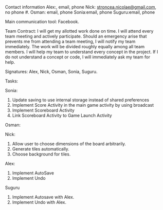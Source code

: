 Contact information
Alex:, email, phone
Nick: stroncea.nicolae@gmail.com, no phone #.
Osman: email, phone
Sonia:email, phone
Suguru:email, phone

Main communication tool: Facebook.

Team Contract:
    I will get my allotted work done on time.
    I will attend every team meeting and actively participate.
    Should an emergency arise that prevents me from attending a team meeting, I will notify my team immediately.
    The work will be divided roughly equally among all team members.
    I will help my team to understand every concept in the project.
    If I do not understand a concept or code, I will immediately ask my team for help.

Signatures: Alex, Nick, Osman, Sonia, Suguru.

Tasks:

Sonia:
1. Update saving to use internal storage instead of shared preferences
2. Implement Score Activity in the main game activity by using broadcast
3. Implement Scoreboard Activity
4. Link Scoreboard Activity to Game Launch Activity

Osman:

Nick:
1. Allow user to choose dimensions of the board arbitrarily.
2. Generate tiles automatically.
3. Choose background for tiles.

Alex:
1. Implement AutoSave
2. Implement Undo


Suguru
1. Implement Autosave with Alex.
2. Implement Undo with Alex.


